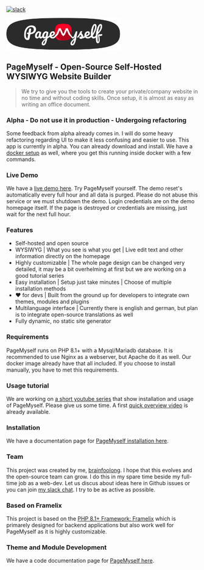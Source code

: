 [![slack](https://img.shields.io/badge/Join%20our%20Slack%20Chat-4A154B?logo=slack&logoColor=white)](https://scripts.0x.at/github-webhooks/slack-join/)

<img src="docs/media/logo-github.svg" width="300">

## PageMyself - Open-Source Self-Hosted WYSIWYG Website Builder

> We try to give you the tools to create your private/company website in no time and without coding skills. Once setup, it is almost as easy as writing an office document.

### Alpha - Do not use it in production - Undergoing refactoring

Some feedback from alpha already comes in. I will do some heavy refactoring regarding UI to make it less confusing and easier to use.
This app is currently in alpha. You can already download and install. We have
a [docker setup](https://pagemyself.com/docs/main/installation/docker) as well, where you get this running inside docker with a
few commands.

### Live Demo

We have a [live demo here](https://demo.pagemyself.com/). Try PageMyself yourself. The demo reset's automatically every
full hour and all data is purged. Please do not abuse this service or we must shutdown the demo. Login credentials are
on the demo homepage itself. If the page is destroyed or credentials are missing, just wait for the next full hour.

### Features

* Self-hosted and open source
* WYSIWYG | What you see is what you get | Live edit text and other information directly on the homepage
* Highly customizable | The whole page design can be changed very detailed, it may be a bit overhelming at first but we
  are working on a good tutorial series
* Easy installation | Setup just take minutes | Choose of multiple installation methods
* :heart: for devs | Built from the ground up for developers to integrate own themes, modules and plugins
* Multilanguage interface | Currently there is english and german, but plan is to integrate open-source translations as
  well
* Fully dynamic, no static site generator

### Requirements

PageMyself runs on PHP 8.1+ with a Mysql/Mariadb database. It is recommended to use Nginx as a webserver, but Apache do it as well. Our docker image already have that all included. If you choose to install manually, you have to met this requirements.

### Usage tutorial

We are working on [a short youtube series](https://www.youtube.com/playlist?list=PLFckrKcNoDynWKpyM-_Zc6r-UjLA-BiX8)
that show installation and usage of PageMyself. Please give us some time. A
first [quick overview video](https://www.youtube.com/watch?v=gDBCgJ9qzvI&list=PLFckrKcNoDynWKpyM-_Zc6r-UjLA-BiX8) is
already available.

### Installation 

We have a documentation page for [PageMyself installation here](https://pagemyself.com/docs).

### Team

This project was created by me, [brainfoolong](https://github.com/brainfoolong). I hope that this evolves and the
open-source team can grow. I do this in my spare time beside my full-time job as a web-dev. Let us discus about ideas
here in Github issues or you can join [my slack chat](https://scripts.0x.at/github-webhooks/slack-join/). I try to be as
active as possible.

### Based on Framelix

This project is based on the [PHP 8.1+ Framework: Framelix](https://github.com/NullixAT/framelix-core) which is
primarely designed for backend applications but also work well for PageMyself as it is highly customizable.

### Theme and Module Development

We have a code documentation page for [PageMyself here](https://pagemyself.com/docs).

